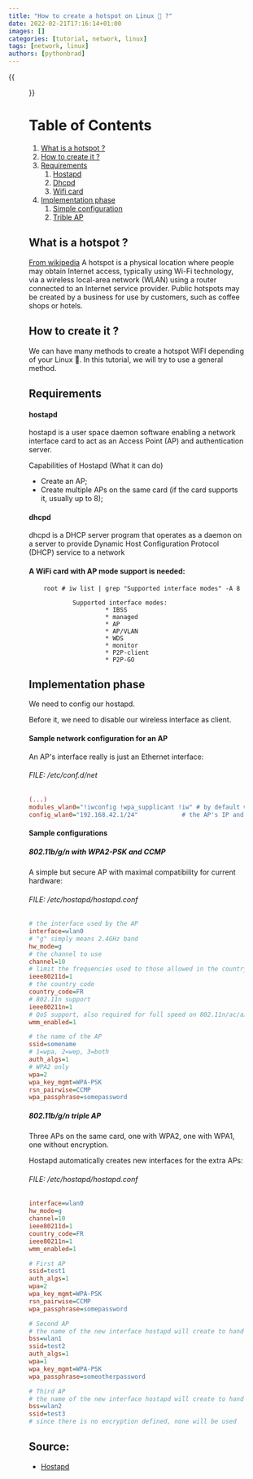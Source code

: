 ```yaml
---
title: "How to create a hotspot on Linux 🐧 ?"
date: 2022-02-21T17:16:14+01:00
images: []
categories: [tutorial, network, linux]
tags: [network, linux]
authors: [pythonbrad]
---
```


{{<figure src="/how_to_create_a_hotspot_on_linux/hotspot.png" alt="Hotspot">}}

# Table of Contents
1. [What is a hotspot ?](#what-is-a-hotspot-)
2. [How to create it ?](#how-to-create-it-)
3. [Requirements](#requirements)
    1. [Hostapd](#hostapd)
    2. [Dhcpd](#dhcpd)
    3. [Wifi card](#a-wifi-card-with-ap-mode-support-is-needed)
4. [Implementation phase](#implementation-phase)
    1. [Simple configuration](#80211bgn-with-wpa2-psk-and-ccmp)
    2. [Trible AP](#80211bgn-triple-ap)

## What is a hotspot ?

[From wikipedia](https://en.wikipedia.org/wiki/Hotspot_(Wi-Fi)) A hotspot is a physical location where people may obtain Internet access, typically using Wi-Fi technology, via a wireless local-area network (WLAN) using a router connected to an Internet service provider. Public hotspots may be created by a business for use by customers, such as coffee shops or hotels.

## How to create it ?

We can have many methods to create a hotspot WIFI depending of your Linux 🐧. In this tutorial, we will try to use a general method.

## Requirements

#### hostapd

hostapd is a user space daemon software enabling a network interface card to act as an Access Point (AP) and authentication server.

Capabilities of Hostapd (What it can do)
- Create an AP;
- Create multiple APs on the same card (if the card supports it, usually up to 8);

#### dhcpd

dhcpd is a DHCP server program that operates as a daemon on a server to provide Dynamic Host Configuration Protocol (DHCP) service to a network

#### A WiFi card with AP mode support is needed:
        root # iw list | grep "Supported interface modes" -A 8

                Supported interface modes:
                         * IBSS
                         * managed
                         * AP
                         * AP/VLAN
                         * WDS
                         * monitor
                         * P2P-client
                         * P2P-GO

## Implementation phase

We need to config our hostapd.

Before it, we need to disable our wireless interface as client.

#### Sample network configuration for an AP

An AP's interface really is just an Ethernet interface:

###### FILE: /etc/conf.d/net

```ini
(...)
modules_wlan0="!iwconfig !wpa_supplicant !iw" # by default wireless interfaces are assumed to be clients, not APs
config_wlan0="192.168.42.1/24"            # the AP's IP and network
```

#### Sample configurations

##### 802.11b/g/n with WPA2-PSK and CCMP

A simple but secure AP with maximal compatibility for current hardware:

######  FILE: /etc/hostapd/hostapd.conf

```ini
# the interface used by the AP
interface=wlan0
# "g" simply means 2.4GHz band
hw_mode=g
# the channel to use
channel=10
# limit the frequencies used to those allowed in the country
ieee80211d=1
# the country code
country_code=FR
# 802.11n support
ieee80211n=1
# QoS support, also required for full speed on 802.11n/ac/ax
wmm_enabled=1

# the name of the AP
ssid=somename
# 1=wpa, 2=wep, 3=both
auth_algs=1
# WPA2 only
wpa=2
wpa_key_mgmt=WPA-PSK
rsn_pairwise=CCMP
wpa_passphrase=somepassword
```

##### 802.11b/g/n triple AP

Three APs on the same card, one with WPA2, one with WPA1, one without encryption.

Hostapd automatically creates new interfaces for the extra APs:

###### FILE: /etc/hostapd/hostapd.conf

```ini
interface=wlan0
hw_mode=g
channel=10
ieee80211d=1
country_code=FR
ieee80211n=1
wmm_enabled=1

# First AP
ssid=test1
auth_algs=1
wpa=2
wpa_key_mgmt=WPA-PSK
rsn_pairwise=CCMP
wpa_passphrase=somepassword

# Second AP
# the name of the new interface hostapd will create to handle this AP 
bss=wlan1
ssid=test2
auth_algs=1
wpa=1
wpa_key_mgmt=WPA-PSK
wpa_passphrase=someotherpassword

# Third AP
# the name of the new interface hostapd will create to handle this AP 
bss=wlan2
ssid=test3
# since there is no encryption defined, none will be used
```

## Source:
- [Hostapd](https://wiki.gentoo.org/wiki/Hostapd)